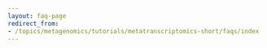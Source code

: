 ```yaml
---
layout: faq-page
redirect_from:
- /topics/metagenomics/tutorials/metatranscriptomics-short/faqs/index
---
```


